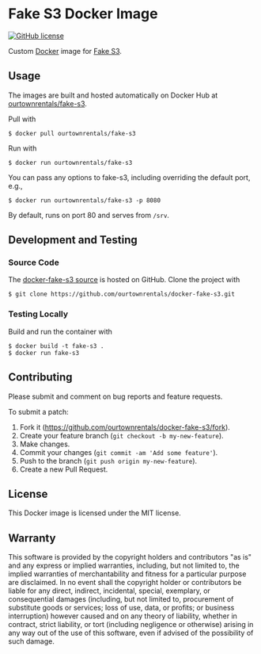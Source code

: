 # Fake S3 Docker Image

[![GitHub license](https://img.shields.io/github/license/ourtownrentals/docker-fake-s3.svg)](./LICENSE.txt)

Custom [Docker] image for [Fake S3].

[Docker]: https://www.docker.com/
[Fake S3]: https://github.com/jubos/fake-s3

## Usage

The images are built and hosted automatically on Docker Hub
at [ourtownrentals/fake-s3].

Pull with

```
$ docker pull ourtownrentals/fake-s3
```

Run with

```
$ docker run ourtownrentals/fake-s3
```

You can pass any options to fake-s3,
including overriding the default port, e.g.,

```
$ docker run ourtownrentals/fake-s3 -p 8080
```

By default, runs on port 80 and serves from `/srv`.

[ourtownrentals/fake-s3]: https://hub.docker.com/r/ourtownrentals/fake-s3/

## Development and Testing

### Source Code

The [docker-fake-s3 source] is hosted on GitHub.
Clone the project with

```
$ git clone https://github.com/ourtownrentals/docker-fake-s3.git
```

[docker-fake-s3 source]: https://github.com/ourtownrentals/docker-fake-s3

### Testing Locally

Build and run the container with

```
$ docker build -t fake-s3 .
$ docker run fake-s3
```

## Contributing

Please submit and comment on bug reports and feature requests.

To submit a patch:

1. Fork it (https://github.com/ourtownrentals/docker-fake-s3/fork).
2. Create your feature branch (`git checkout -b my-new-feature`).
3. Make changes.
4. Commit your changes (`git commit -am 'Add some feature'`).
5. Push to the branch (`git push origin my-new-feature`).
6. Create a new Pull Request.

## License

This Docker image is licensed under the MIT license.

## Warranty

This software is provided by the copyright holders and contributors "as is" and
any express or implied warranties, including, but not limited to, the implied
warranties of merchantability and fitness for a particular purpose are
disclaimed. In no event shall the copyright holder or contributors be liable for
any direct, indirect, incidental, special, exemplary, or consequential damages
(including, but not limited to, procurement of substitute goods or services;
loss of use, data, or profits; or business interruption) however caused and on
any theory of liability, whether in contract, strict liability, or tort
(including negligence or otherwise) arising in any way out of the use of this
software, even if advised of the possibility of such damage.
